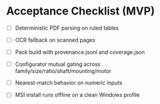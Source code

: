 # Acceptance Checklist (MVP)
- [ ] Deterministic PDF parsing on ruled tables
- [ ] OCR fallback on scanned pages
- [ ] Pack build with provenance.jsonl and coverage.json
- [ ] Configurator mutual gating across family/size/ratio/shaft/mounting/motor
- [ ] Nearest-match behavior on numeric inputs
- [ ] MSI install runs offline on a clean Windows profile

